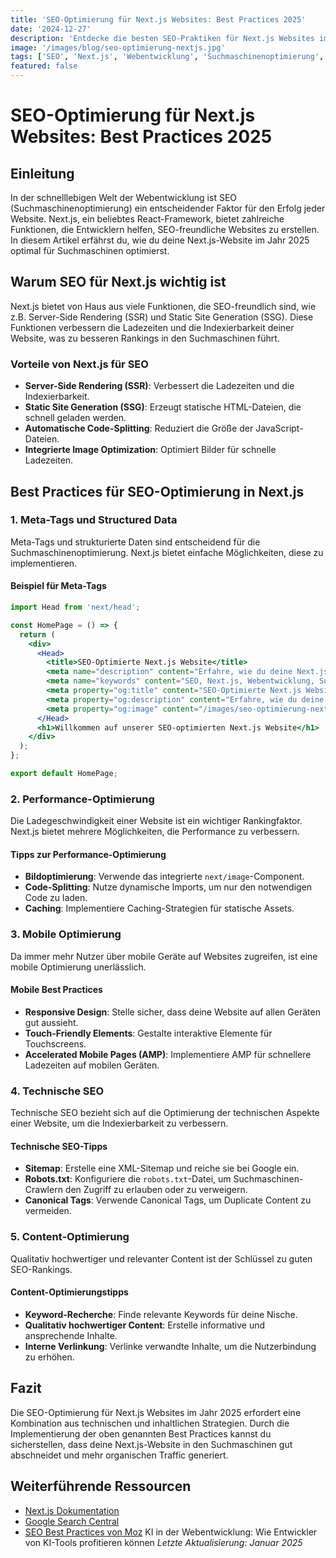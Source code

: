 ```yaml
---
title: 'SEO-Optimierung für Next.js Websites: Best Practices 2025'
date: '2024-12-27'
description: 'Entdecke die besten SEO-Praktiken für Next.js Websites im Jahr 2025. Erfahre, wie du deine Next.js-Anwendung für Suchmaschinen optimierst und bessere Rankings erzielst.'
image: '/images/blog/seo-optimierung-nextjs.jpg'
tags: ['SEO', 'Next.js', 'Webentwicklung', 'Suchmaschinenoptimierung', 'Performance', 'Technische SEO', 'React', 'JavaScript']
featured: false
---
```


# SEO-Optimierung für Next.js Websites: Best Practices 2025

## Einleitung

In der schnelllebigen Welt der Webentwicklung ist SEO (Suchmaschinenoptimierung) ein entscheidender Faktor für den Erfolg jeder Website. Next.js, ein beliebtes React-Framework, bietet zahlreiche Funktionen, die Entwicklern helfen, SEO-freundliche Websites zu erstellen. In diesem Artikel erfährst du, wie du deine Next.js-Website im Jahr 2025 optimal für Suchmaschinen optimierst.

## Warum SEO für Next.js wichtig ist

Next.js bietet von Haus aus viele Funktionen, die SEO-freundlich sind, wie z.B. Server-Side Rendering (SSR) und Static Site Generation (SSG). Diese Funktionen verbessern die Ladezeiten und die Indexierbarkeit deiner Website, was zu besseren Rankings in den Suchmaschinen führt.

### Vorteile von Next.js für SEO

- **Server-Side Rendering (SSR)**: Verbessert die Ladezeiten und die Indexierbarkeit.
- **Static Site Generation (SSG)**: Erzeugt statische HTML-Dateien, die schnell geladen werden.
- **Automatische Code-Splitting**: Reduziert die Größe der JavaScript-Dateien.
- **Integrierte Image Optimization**: Optimiert Bilder für schnelle Ladezeiten.

## Best Practices für SEO-Optimierung in Next.js

### 1. Meta-Tags und Structured Data

Meta-Tags und strukturierte Daten sind entscheidend für die Suchmaschinenoptimierung. Next.js bietet einfache Möglichkeiten, diese zu implementieren.

#### Beispiel für Meta-Tags

```jsx
import Head from 'next/head';

const HomePage = () => {
  return (
    <div>
      <Head>
        <title>SEO-Optimierte Next.js Website</title>
        <meta name="description" content="Erfahre, wie du deine Next.js Website für SEO optimierst." />
        <meta name="keywords" content="SEO, Next.js, Webentwicklung, Suchmaschinenoptimierung" />
        <meta property="og:title" content="SEO-Optimierte Next.js Website" />
        <meta property="og:description" content="Erfahre, wie du deine Next.js Website für SEO optimierst." />
        <meta property="og:image" content="/images/seo-optimierung-nextjs.jpg" />
      </Head>
      <h1>Willkommen auf unserer SEO-optimierten Next.js Website</h1>
    </div>
  );
};

export default HomePage;
```

### 2. Performance-Optimierung

Die Ladegeschwindigkeit einer Website ist ein wichtiger Rankingfaktor. Next.js bietet mehrere Möglichkeiten, die Performance zu verbessern.

#### Tipps zur Performance-Optimierung

- **Bildoptimierung**: Verwende das integrierte `next/image`-Component.
- **Code-Splitting**: Nutze dynamische Imports, um nur den notwendigen Code zu laden.
- **Caching**: Implementiere Caching-Strategien für statische Assets.

### 3. Mobile Optimierung

Da immer mehr Nutzer über mobile Geräte auf Websites zugreifen, ist eine mobile Optimierung unerlässlich.

#### Mobile Best Practices

- **Responsive Design**: Stelle sicher, dass deine Website auf allen Geräten gut aussieht.
- **Touch-Friendly Elements**: Gestalte interaktive Elemente für Touchscreens.
- **Accelerated Mobile Pages (AMP)**: Implementiere AMP für schnellere Ladezeiten auf mobilen Geräten.

### 4. Technische SEO

Technische SEO bezieht sich auf die Optimierung der technischen Aspekte einer Website, um die Indexierbarkeit zu verbessern.

#### Technische SEO-Tipps

- **Sitemap**: Erstelle eine XML-Sitemap und reiche sie bei Google ein.
- **Robots.txt**: Konfiguriere die `robots.txt`-Datei, um Suchmaschinen-Crawlern den Zugriff zu erlauben oder zu verweigern.
- **Canonical Tags**: Verwende Canonical Tags, um Duplicate Content zu vermeiden.

### 5. Content-Optimierung

Qualitativ hochwertiger und relevanter Content ist der Schlüssel zu guten SEO-Rankings.

#### Content-Optimierungstipps

- **Keyword-Recherche**: Finde relevante Keywords für deine Nische.
- **Qualitativ hochwertiger Content**: Erstelle informative und ansprechende Inhalte.
- **Interne Verlinkung**: Verlinke verwandte Inhalte, um die Nutzerbindung zu erhöhen.

## Fazit

Die SEO-Optimierung für Next.js Websites im Jahr 2025 erfordert eine Kombination aus technischen und inhaltlichen Strategien. Durch die Implementierung der oben genannten Best Practices kannst du sicherstellen, dass deine Next.js-Website in den Suchmaschinen gut abschneidet und mehr organischen Traffic generiert.

## Weiterführende Ressourcen

- [Next.js Dokumentation](https://nextjs.org/docs)
- [Google Search Central](https://developers.google.com/search)
- [SEO Best Practices von Moz](https://moz.com/beginners-guide-to-seo)
KI in der Webentwicklung: Wie Entwickler von KI-Tools profitieren können
*Letzte Aktualisierung: Januar 2025*
